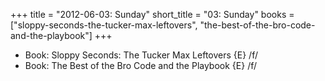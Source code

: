 +++
title = "2012-06-03: Sunday"
short_title = "03: Sunday"
books = ["sloppy-seconds-the-tucker-max-leftovers", "the-best-of-the-bro-code-and-the-playbook"]
+++


* Book: Sloppy Seconds: The Tucker Max Leftovers {E} /f/
* Book: The Best of the Bro Code and the Playbook {E} /f/
